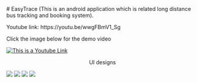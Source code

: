 <head><link rel="stylesheet" href="styles.css"></head>
# EasyTrace (This is an android application which is related long distance bus tracking and booking system).
<p>Youtube link: https://youtu.be/wwgFBmV1_Sg</p>

Click the image below for the demo video

[![This is a Youtube Link](https://raw.githubusercontent.com/Nivesh98/EasyTrace/main/Assests/youtube%20thumbnail.png)](https://youtu.be/wwgFBmV1_Sg)

<p align="center">UI designs</p>

<div class="image-container">
   <img src="https://raw.githubusercontent.com/Nivesh98/EasyTrace/main/Assests/1%20(1).png">
   <img src="https://raw.githubusercontent.com/Nivesh98/EasyTrace/main/Assests/3.jpg">
   <img src="https://raw.githubusercontent.com/Nivesh98/EasyTrace/main/Assests/4.jpg">
   <img src="https://raw.githubusercontent.com/Nivesh98/EasyTrace/main/Assests/5.png">
</div>


